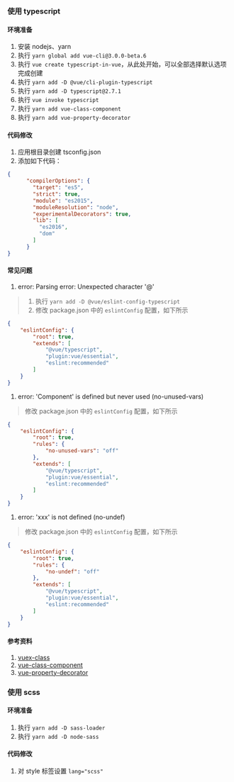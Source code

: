 ### 使用 typescript

#### 环境准备
1. 安装 nodejs、yarn
1. 执行 `yarn global add vue-cli@3.0.0-beta.6`
1. 执行 `vue create typescript-in-vue`，从此处开始，可以全部选择默认选项完成创建
1. 执行 `yarn add -D @vue/cli-plugin-typescript`
1. 执行 `yarn add -D typescript@2.7.1`
1. 执行 `vue invoke typescript`
1. 执行 `yarn add vue-class-component`
1. 执行 `yarn add vue-property-decorator`

#### 代码修改
1. 应用根目录创建 tsconfig.json
1. 添加如下代码：
```json
{
      "compilerOptions": {
        "target": "es5",
        "strict": true,
        "module": "es2015",
        "moduleResolution": "node",
        "experimentalDecorators": true,
        "lib": [
          "es2016",
          "dom"
        ]
      }
}
```

#### 常见问题
1. error: Parsing error: Unexpected character '@'
> 1. 执行 `yarn add -D @vue/eslint-config-typescript`
> 1. 修改 package.json 中的 `eslintConfig` 配置，如下所示
  ```json
  {
      "eslintConfig": {
          "root": true,
          "extends": [
              "@vue/typescript",
              "plugin:vue/essential",
              "eslint:recommended"
          ]
      }
  }
  ```

1. error: 'Component' is defined but never used (no-unused-vars)
> 修改 package.json 中的 `eslintConfig` 配置，如下所示
  ```json
  {
      "eslintConfig": {
          "root": true,
          "rules": {
              "no-unused-vars": "off"
          },
          "extends": [
              "@vue/typescript",
              "plugin:vue/essential",
              "eslint:recommended"
          ]
      }
  }
  ```

1. error: 'xxx' is not defined (no-undef)
> 修改 package.json 中的 `eslintConfig` 配置，如下所示
  ```json
  {
      "eslintConfig": {
          "root": true,
          "rules": {
              "no-undef": "off"
          },
          "extends": [
              "@vue/typescript",
              "plugin:vue/essential",
              "eslint:recommended"
          ]
      }
  }
  ```

#### 参考资料
1. [vuex-class](https://github.com/ktsn/vuex-class/)
1. [vue-class-component](https://github.com/vuejs/vue-class-component)
1. [vue-property-decorator](https://github.com/kaorun343/vue-property-decorator)

### 使用 scss

#### 环境准备
1. 执行 `yarn add -D sass-loader`
1. 执行 `yarn add -D node-sass`

#### 代码修改
1. 对 style 标签设置 `lang="scss"`
